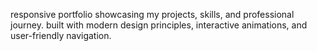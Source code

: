 responsive portfolio showcasing my projects, skills, and professional journey. 
built with modern design principles, interactive animations, and user-friendly navigation. 
